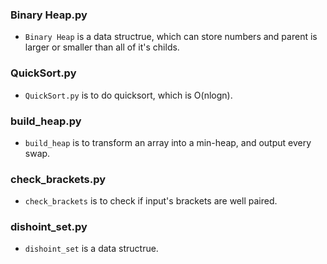 ### Binary Heap.py
- `Binary Heap` is a data structrue, which can store numbers and parent is larger or smaller than all of it's childs.

### QuickSort.py
- `QuickSort.py` is to do quicksort, which is O(nlogn).

### build_heap.py
- `build_heap` is to transform an array into a min-heap, and output every swap.

### check_brackets.py
- `check_brackets` is to check if input's brackets are well paired.

### dishoint_set.py
- `dishoint_set` is a data structrue.

